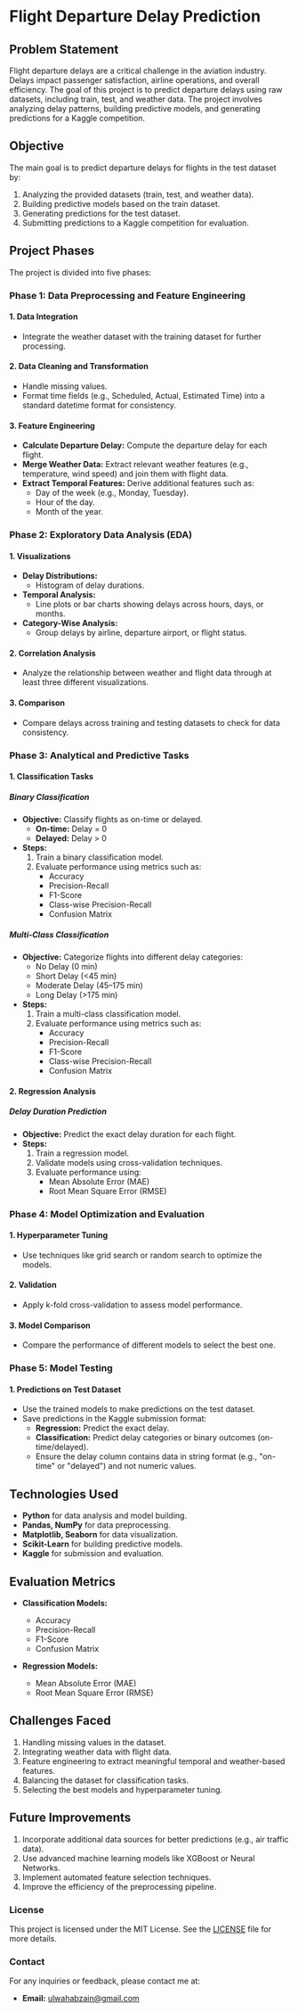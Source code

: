 # Flight Departure Delay Prediction

## **Problem Statement**
Flight departure delays are a critical challenge in the aviation industry. Delays impact passenger satisfaction, airline operations, and overall efficiency. The goal of this project is to predict departure delays using raw datasets, including train, test, and weather data. The project involves analyzing delay patterns, building predictive models, and generating predictions for a Kaggle competition.

## **Objective**
The main goal is to predict departure delays for flights in the test dataset by:
1. Analyzing the provided datasets (train, test, and weather data).
2. Building predictive models based on the train dataset.
3. Generating predictions for the test dataset.
4. Submitting predictions to a Kaggle competition for evaluation.

## **Project Phases**
The project is divided into five phases:

### **Phase 1: Data Preprocessing and Feature Engineering**
#### **1. Data Integration**
- Integrate the weather dataset with the training dataset for further processing.

#### **2. Data Cleaning and Transformation**
- Handle missing values.
- Format time fields (e.g., Scheduled, Actual, Estimated Time) into a standard datetime format for consistency.

#### **3. Feature Engineering**
- **Calculate Departure Delay:** Compute the departure delay for each flight.
- **Merge Weather Data:** Extract relevant weather features (e.g., temperature, wind speed) and join them with flight data.
- **Extract Temporal Features:** Derive additional features such as:
  - Day of the week (e.g., Monday, Tuesday).
  - Hour of the day.
  - Month of the year.

### **Phase 2: Exploratory Data Analysis (EDA)**
#### **1. Visualizations**
- **Delay Distributions:**
  - Histogram of delay durations.
- **Temporal Analysis:**
  - Line plots or bar charts showing delays across hours, days, or months.
- **Category-Wise Analysis:**
  - Group delays by airline, departure airport, or flight status.

#### **2. Correlation Analysis**
- Analyze the relationship between weather and flight data through at least three different visualizations.

#### **3. Comparison**
- Compare delays across training and testing datasets to check for data consistency.

### **Phase 3: Analytical and Predictive Tasks**
#### **1. Classification Tasks**
##### **Binary Classification**
- **Objective:** Classify flights as on-time or delayed.
  - **On-time:** Delay = 0
  - **Delayed:** Delay > 0
- **Steps:**
  1. Train a binary classification model.
  2. Evaluate performance using metrics such as:
     - Accuracy
     - Precision-Recall
     - F1-Score
     - Class-wise Precision-Recall
     - Confusion Matrix

##### **Multi-Class Classification**
- **Objective:** Categorize flights into different delay categories:
  - No Delay (0 min)
  - Short Delay (<45 min)
  - Moderate Delay (45–175 min)
  - Long Delay (>175 min)
- **Steps:**
  1. Train a multi-class classification model.
  2. Evaluate performance using metrics such as:
     - Accuracy
     - Precision-Recall
     - F1-Score
     - Class-wise Precision-Recall
     - Confusion Matrix

#### **2. Regression Analysis**
##### **Delay Duration Prediction**
- **Objective:** Predict the exact delay duration for each flight.
- **Steps:**
  1. Train a regression model.
  2. Validate models using cross-validation techniques.
  3. Evaluate performance using:
     - Mean Absolute Error (MAE)
     - Root Mean Square Error (RMSE)

### **Phase 4: Model Optimization and Evaluation**
#### **1. Hyperparameter Tuning**
- Use techniques like grid search or random search to optimize the models.

#### **2. Validation**
- Apply k-fold cross-validation to assess model performance.

#### **3. Model Comparison**
- Compare the performance of different models to select the best one.

### **Phase 5: Model Testing**
#### **1. Predictions on Test Dataset**
- Use the trained models to make predictions on the test dataset.
- Save predictions in the Kaggle submission format:
  - **Regression:** Predict the exact delay.
  - **Classification:** Predict delay categories or binary outcomes (on-time/delayed).
  - Ensure the delay column contains data in string format (e.g., "on-time" or "delayed") and not numeric values.

## **Technologies Used**
- **Python** for data analysis and model building.
- **Pandas, NumPy** for data preprocessing.
- **Matplotlib, Seaborn** for data visualization.
- **Scikit-Learn** for building predictive models.
- **Kaggle** for submission and evaluation.

## **Evaluation Metrics**
- **Classification Models:**
  - Accuracy
  - Precision-Recall
  - F1-Score
  - Confusion Matrix

- **Regression Models:**
  - Mean Absolute Error (MAE)
  - Root Mean Square Error (RMSE)

## **Challenges Faced**
1. Handling missing values in the dataset.
2. Integrating weather data with flight data.
3. Feature engineering to extract meaningful temporal and weather-based features.
4. Balancing the dataset for classification tasks.
5. Selecting the best models and hyperparameter tuning.

## **Future Improvements**
1. Incorporate additional data sources for better predictions (e.g., air traffic data).
2. Use advanced machine learning models like XGBoost or Neural Networks.
3. Implement automated feature selection techniques.
4. Improve the efficiency of the preprocessing pipeline.

### License

This project is licensed under the MIT License. See the [LICENSE](LICENSE) file for more details.

### **Contact**
For any inquiries or feedback, please contact me at:
- **Email:** ulwahabzain@gmail.com
